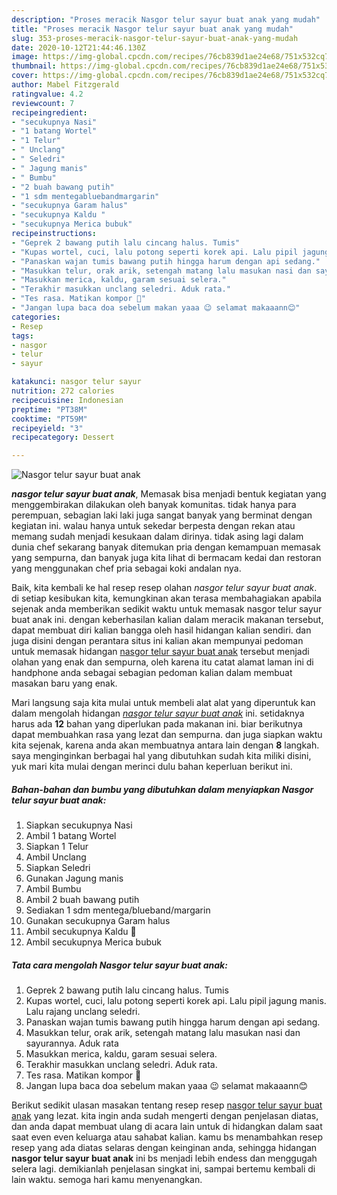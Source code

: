 ```yaml
---
description: "Proses meracik Nasgor telur sayur buat anak yang mudah"
title: "Proses meracik Nasgor telur sayur buat anak yang mudah"
slug: 353-proses-meracik-nasgor-telur-sayur-buat-anak-yang-mudah
date: 2020-10-12T21:44:46.130Z
image: https://img-global.cpcdn.com/recipes/76cb839d1ae24e68/751x532cq70/nasgor-telur-sayur-buat-anak-foto-resep-utama.jpg
thumbnail: https://img-global.cpcdn.com/recipes/76cb839d1ae24e68/751x532cq70/nasgor-telur-sayur-buat-anak-foto-resep-utama.jpg
cover: https://img-global.cpcdn.com/recipes/76cb839d1ae24e68/751x532cq70/nasgor-telur-sayur-buat-anak-foto-resep-utama.jpg
author: Mabel Fitzgerald
ratingvalue: 4.2
reviewcount: 7
recipeingredient:
- "secukupnya Nasi"
- "1 batang Wortel"
- "1 Telur"
- " Unclang"
- " Seledri"
- " Jagung manis"
- " Bumbu"
- "2 buah bawang putih"
- "1 sdm mentegabluebandmargarin"
- "secukupnya Garam halus"
- "secukupnya Kaldu "
- "secukupnya Merica bubuk"
recipeinstructions:
- "Geprek 2 bawang putih lalu cincang halus. Tumis"
- "Kupas wortel, cuci, lalu potong seperti korek api. Lalu pipil jagung manis. Lalu rajang unclang seledri."
- "Panaskan wajan tumis bawang putih hingga harum dengan api sedang."
- "Masukkan telur, orak arik, setengah matang lalu masukan nasi dan sayurannya. Aduk rata"
- "Masukkan merica, kaldu, garam sesuai selera."
- "Terakhir masukkan unclang seledri. Aduk rata."
- "Tes rasa. Matikan kompor 🤗"
- "Jangan lupa baca doa sebelum makan yaaa 😉 selamat makaaann😊"
categories:
- Resep
tags:
- nasgor
- telur
- sayur

katakunci: nasgor telur sayur 
nutrition: 272 calories
recipecuisine: Indonesian
preptime: "PT38M"
cooktime: "PT59M"
recipeyield: "3"
recipecategory: Dessert

---
```



![Nasgor telur sayur buat anak](https://img-global.cpcdn.com/recipes/76cb839d1ae24e68/751x532cq70/nasgor-telur-sayur-buat-anak-foto-resep-utama.jpg)

<b><i>nasgor telur sayur buat anak</i></b>, Memasak bisa menjadi bentuk kegiatan yang menggembirakan dilakukan oleh banyak komunitas. tidak hanya para perempuan, sebagian laki laki juga sangat banyak yang berminat dengan kegiatan ini. walau hanya untuk sekedar berpesta dengan rekan atau memang sudah menjadi kesukaan dalam dirinya. tidak asing lagi dalam dunia chef sekarang banyak ditemukan pria dengan kemampuan memasak yang sempurna, dan banyak juga kita lihat di bermacam kedai dan restoran yang menggunakan chef pria sebagai koki andalan nya.



Baik, kita kembali ke hal resep resep olahan <i>nasgor telur sayur buat anak</i>. di setiap kesibukan kita, kemungkinan akan terasa membahagiakan apabila sejenak anda memberikan sedikit waktu untuk memasak nasgor telur sayur buat anak ini. dengan keberhasilan kalian dalam meracik makanan tersebut, dapat membuat diri kalian bangga oleh hasil hidangan kalian sendiri. dan juga disini dengan perantara situs ini kalian akan mempunyai pedoman untuk memasak hidangan <u>nasgor telur sayur buat anak</u> tersebut menjadi olahan yang enak dan sempurna, oleh karena itu catat alamat laman ini di handphone anda sebagai sebagian pedoman kalian dalam membuat masakan baru yang enak.


Mari langsung saja kita mulai untuk membeli alat alat yang diperuntuk kan dalam mengolah hidangan <u><i>nasgor telur sayur buat anak</i></u> ini. setidaknya harus ada <b>12</b> bahan yang diperlukan pada makanan ini. biar berikutnya dapat membuahkan rasa yang lezat dan sempurna. dan juga siapkan waktu kita sejenak, karena anda akan membuatnya antara lain dengan <b>8</b> langkah. saya menginginkan berbagai hal yang dibutuhkan sudah kita miliki disini, yuk mari kita mulai dengan merinci dulu bahan keperluan berikut ini.

<!--inarticleads1-->

##### Bahan-bahan dan bumbu yang dibutuhkan dalam menyiapkan Nasgor telur sayur buat anak:

1. Siapkan secukupnya Nasi
1. Ambil 1 batang Wortel
1. Siapkan 1 Telur
1. Ambil  Unclang
1. Siapkan  Seledri
1. Gunakan  Jagung manis
1. Ambil  Bumbu
1. Ambil 2 buah bawang putih
1. Sediakan 1 sdm mentega/blueband/margarin
1. Gunakan secukupnya Garam halus
1. Ambil secukupnya Kaldu 🍄
1. Ambil secukupnya Merica bubuk




<!--inarticleads2-->

##### Tata cara mengolah Nasgor telur sayur buat anak:

1. Geprek 2 bawang putih lalu cincang halus. Tumis
1. Kupas wortel, cuci, lalu potong seperti korek api. Lalu pipil jagung manis. Lalu rajang unclang seledri.
1. Panaskan wajan tumis bawang putih hingga harum dengan api sedang.
1. Masukkan telur, orak arik, setengah matang lalu masukan nasi dan sayurannya. Aduk rata
1. Masukkan merica, kaldu, garam sesuai selera.
1. Terakhir masukkan unclang seledri. Aduk rata.
1. Tes rasa. Matikan kompor 🤗
1. Jangan lupa baca doa sebelum makan yaaa 😉 selamat makaaann😊




Berikut sedikit ulasan masakan tentang resep resep <u>nasgor telur sayur buat anak</u> yang lezat. kita ingin anda sudah mengerti dengan penjelasan diatas, dan anda dapat membuat ulang di acara lain untuk di hidangkan dalam saat saat even even keluarga atau sahabat kalian. kamu bs menambahkan resep resep yang ada diatas selaras dengan keinginan anda, sehingga hidangan <b>nasgor telur sayur buat anak</b> ini bs menjadi lebih endess dan menggugah selera lagi. demikianlah penjelasan singkat ini, sampai bertemu kembali di lain waktu. semoga hari kamu menyenangkan.
